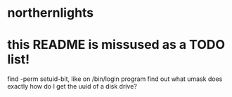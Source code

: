 # northernlights
# this README is missused as a TODO list!

find -perm setuid-bit, like on /bin/login program
find out what umask does exactly
how do I get the uuid of a disk drive?
